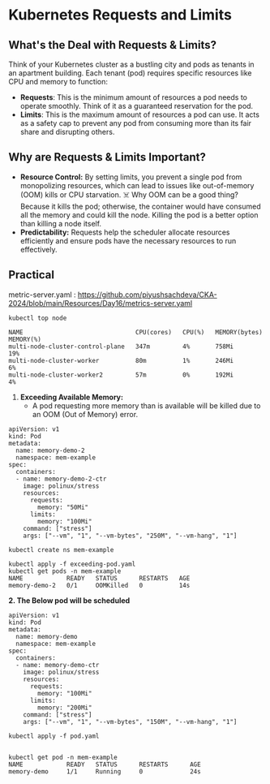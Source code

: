 # Kubernetes Requests and Limits

## What's the Deal with Requests & Limits?

Think of your Kubernetes cluster as a bustling city and pods as tenants in an apartment building. Each tenant (pod) requires specific resources like CPU and memory to function:

- **Requests**: This is the minimum amount of resources a pod needs to operate smoothly. Think of it as a guaranteed reservation for the pod.
- **Limits**: This is the maximum amount of resources a pod can use. It acts as a safety cap to prevent any pod from consuming more than its fair share and disrupting others.


## Why are Requests & Limits Important?

- **Resource Control:** By setting limits, you prevent a single pod from monopolizing resources, which can lead to issues like out-of-memory (OOM) kills or CPU starvation. ☠️ Why OOM can be a good thing? Because it kills the pod; otherwise, the container would have consumed all the memory and could kill the node. Killing the pod is a better option than killing a node itself.
- **Predictability:** Requests help the scheduler allocate resources efficiently and ensure pods have the necessary resources to run effectively.



## Practical 

metric-server.yaml : https://github.com/piyushsachdeva/CKA-2024/blob/main/Resources/Day16/metrics-server.yaml
```
kubectl top node

NAME                               CPU(cores)   CPU(%)   MEMORY(bytes)   MEMORY(%)   
multi-node-cluster-control-plane   347m         4%       758Mi           19%         
multi-node-cluster-worker          80m          1%       246Mi           6%          
multi-node-cluster-worker2         57m          0%       192Mi           4%
```
1. **Exceeding Available Memory:**
   - A pod requesting more memory than is available will be killed due to an OOM (Out of Memory) error.
```
apiVersion: v1
kind: Pod
metadata:
  name: memory-demo-2
  namespace: mem-example
spec:
  containers:
  - name: memory-demo-2-ctr
    image: polinux/stress
    resources:
      requests:
        memory: "50Mi"
      limits:
        memory: "100Mi"
    command: ["stress"]
    args: ["--vm", "1", "--vm-bytes", "250M", "--vm-hang", "1"]
```

```kubectl create ns mem-example```
```
kubectl apply -f exceeding-pod.yaml
kubectl get pods -n mem-example
NAME            READY   STATUS      RESTARTS   AGE
memory-demo-2   0/1     OOMKilled   0          14s
```
**2. The Below pod will be scheduled**
```
apiVersion: v1
kind: Pod
metadata:
  name: memory-demo
  namespace: mem-example
spec:
  containers:
  - name: memory-demo-ctr
    image: polinux/stress
    resources:
      requests:
        memory: "100Mi"
      limits:
        memory: "200Mi"
    command: ["stress"]
    args: ["--vm", "1", "--vm-bytes", "150M", "--vm-hang", "1"]

```
```
kubectl apply -f pod.yaml


kubectl get pod -n mem-example
NAME            READY   STATUS      RESTARTS      AGE
memory-demo     1/1     Running     0             24s
```

    




